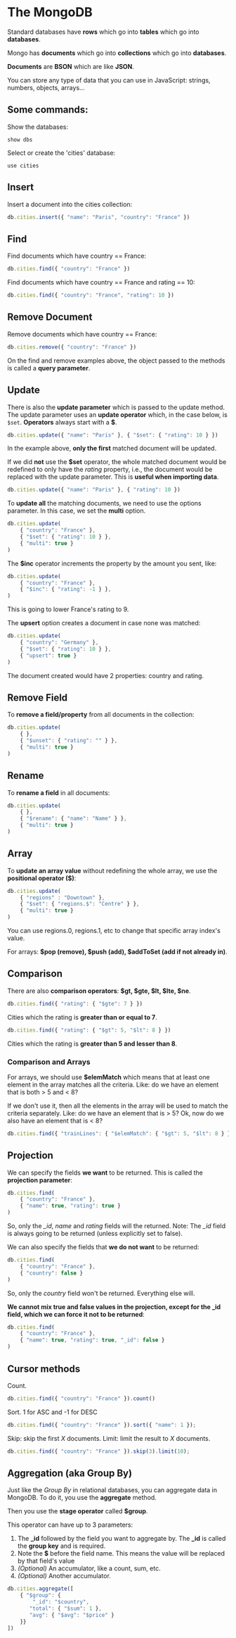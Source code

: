 # The MongoDB

Standard databases have **rows** which go into **tables** which go into **databases**.

Mongo has **documents** which go into **collections** which go into **databases**.

**Documents** are **BSON** which are like **JSON**.

You can store any type of data that you can use in JavaScript: strings, numbers, objects, arrays...

## Some commands:

Show the databases: 

```
show dbs
```

Select or create the 'cities' database:

```
use cities
```

## Insert 

Insert a document into the cities collection:

```javascript
db.cities.insert({ "name": "Paris", "country": "France" })
```

## Find

Find documents which have country == France:

```javascript
db.cities.find({ "country": "France" })
```

Find documents which have country == France and rating == 10:

```javascript
db.cities.find({ "country": "France", "rating": 10 })
```

## Remove Document 

Remove documents which have country == France:

```javascript
db.cities.remove({ "country": "France" })
```

On the find and remove examples above, the object passed to the methods
is called a **query parameter**.

## Update 

There is also the **update parameter** which is passed to the update method.
The update parameter uses an **update operator** which, in the case below, is ``$set``.
**Operators** always start with a **$**.

```javascript 
db.cities.update({ "name": "Paris" }, { "$set": { "rating": 10 } })
``` 

In the example above, **only the first** matched document will be updated. 

If we did **not** use the **$set** operator, the whole matched document would be
redefined to only have the *rating* property, i.e., the document would be 
replaced with the update parameter. This is **useful when importing data**. 

```javascript 
db.cities.update({ "name": "Paris" }, { "rating": 10 })
``` 

To **update all** the matching documents, we need to use the options parameter.
In this case, we set the **multi** option. 

```javascript
db.cities.update(
    { "country": "France" }, 
    { "$set": { "rating": 10 } },
    { "multi": true }
)
```

The **$inc** operator increments the property by the amount you sent, like: 

```javascript
db.cities.update(
    { "country": "France" }, 
    { "$inc": { "rating": -1 } },
)
```
This is going to lower France's rating to 9.

The **upsert** option creates a document in case none was matched:

```javascript
db.cities.update(
    { "country": "Germany" }, 
    { "$set": { "rating": 10 } },
    { "upsert": true }
)
```
The document created would have 2 properties: country and rating. 

## Remove Field

To **remove a field/property** from all documents in the collection:

```javascript
db.cities.update(
    { },
    { "$unset": { "rating": "" } },
    { "multi": true }
)
```

## Rename

To **rename a field** in all documents:

```javascript
db.cities.update(
    { },
    { "$rename": { "name": "Name" } },
    { "multi": true }
)
```

## Array 

To **update an array value** without redefining the whole array,
we use the **positional operator ($)**:

```javascript
db.cities.update(
    { "regions" : "Downtown" },
    { "$set": { "regions.$": "Centre" } },
    { "multi": true }
)
```
You can use regions.0, regions.1, etc to change that specific array index's value. 

For arrays: **$pop (remove), $push (add), $addToSet (add if not already in)**.

## Comparison 

There are also **comparison operators**: **$gt, $gte, $lt, $lte, $ne**.

```javascript
db.cities.find({ "rating": { "$gte": 7 } })
```
Cities which the rating is **greater than or equal to 7**.

```javascript
db.cities.find({ "rating": { "$gt": 5, "$lt": 8 } })
```
Cities which the rating is **greater than 5 and lesser than 8**.

### Comparison and Arrays 

For arrays, we should use **$elemMatch** which means that at least one element 
in the array matches all the criteria. 
Like: do we have an element that is both > 5 and < 8?

If we don't use it, then all the elements in the array will be used to match 
the criteria separately. 
Like: do we have an element that is > 5? Ok, now do we also have an element 
that is < 8? 

```javascript
db.cities.find({ "trainLines": { "$elemMatch": { "$gt": 5, "$lt": 8 } } })
```

## Projection 

We can specify the fields **we want** to be returned.
This is called the **projection parameter**:

```javascript
db.cities.find(
    { "country": "France" },
    { "name": true, "rating": true }
)
```
So, only the *_id*, *name* and *rating* fields will the returned.
Note: The *_id* field is always going to be returned (unless explicitly set to false).

We can also specify the fields that **we do not want** to be returned:

```javascript
db.cities.find(
    { "country": "France" },
    { "country": false }
)
```
So, only the *country* field won't be returned. Everything else will.

**We cannot mix true and false values in the projection, except for 
the _id field, which we can force it not to be returned**:

```javascript
db.cities.find(
    { "country": "France" },
    { "name": true, "rating": true, "_id": false }
)
```

## Cursor methods

Count.

```javascript
db.cities.find({ "country": "France" }).count()
```

Sort. 1 for ASC and -1 for DESC

```javascript
db.cities.find({ "country": "France" }).sort({ "name": 1 });
```

Skip: skip the first *X* documents.
Limit: limit the result to *X* documents.

```javascript
db.cities.find({ "country": "France" }).skip(3).limit(10);
```
## Aggregation (aka Group By)

Just like the *Group By* in relational databases, you can aggregate data in MongoDB.
To do it, you use the **aggregate** method.

Then you use the **stage operator** called **$group**.

This operator can have up to 3 parameters:

1. The **_id** followed by the field you want to aggregate by.
The **_id** is called the **group key** and is required.
  1. Note the **$** before the field name. This means the value will be replaced 
  by that field's value 
2. *(Optional)* An accumulator, like a count, sum, etc. 
3. *(Optional)* Another accumulator.

```javascript
db.cities.aggregate([ 
    { "$group": { 
        "_id": "$country",
       "total": { "$sum": 1 },
       "avg": { "$avg": "$price" }
    }}
])
```
